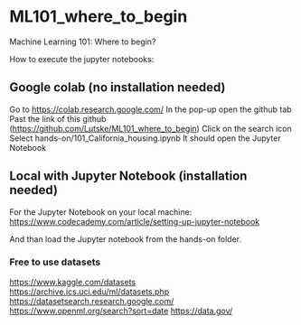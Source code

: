 # ML101_where_to_begin
Machine Learning 101: Where to begin?

How to execute the jupyter notebooks:
## Google colab (no installation needed)
Go to https://colab.research.google.com/
In the pop-up open the github tab
Past the link of this github (https://github.com/Lutske/ML101_where_to_begin)
Click on the search icon
Select hands-on/101_California_housing.ipynb
It should open the Jupyter Notebook


## Local with Jupyter Notebook (installation needed)
For the Jupyter Notebook on your local machine:
https://www.codecademy.com/article/setting-up-jupyter-notebook

And than load the Jupyter notebook from the hands-on folder.


### Free to use datasets
https://www.kaggle.com/datasets 
https://archive.ics.uci.edu/ml/datasets.php
https://datasetsearch.research.google.com/
https://www.openml.org/search?sort=date
https://data.gov/
